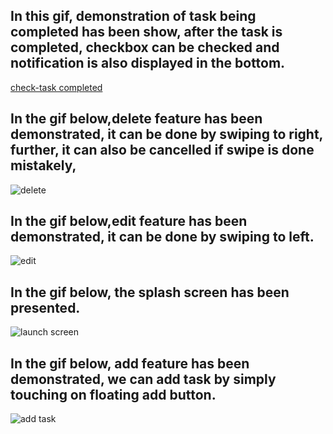 ## In this gif, demonstration of task being completed has been show, after the task is completed, checkbox can be checked and notification is also displayed in the bottom.<br/>
[check-task completed](https://user-images.githubusercontent.com/50352746/168486327-d86205b2-b951-41cc-83be-319454d08eba.gif)<br/>
## In the gif below,delete feature has been demonstrated, it can be done by swiping to right, further, it can also be cancelled if swipe is done mistakely,<br/>
![delete](https://user-images.githubusercontent.com/50352746/168486329-05735241-6b99-4e97-81ee-649ac6ed470f.gif)<br/>
## In the gif below,edit feature has been demonstrated, it can be done by swiping to left.<br/>
![edit](https://user-images.githubusercontent.com/50352746/168486332-1af2a985-3766-4eac-a6f0-ae28a5565446.gif)
## In the gif below, the splash screen has been presented.</br>
![launch screen](https://user-images.githubusercontent.com/50352746/168486334-6ed89da1-665a-481d-a93c-e818bd603ef5.gif)<br/>
## In the gif below, add feature has been demonstrated, we can add task by simply touching on floating add button.
![add task](https://user-images.githubusercontent.com/50352746/168486336-4d302da1-2bba-458c-8981-432c9e6e6afb.gif)
